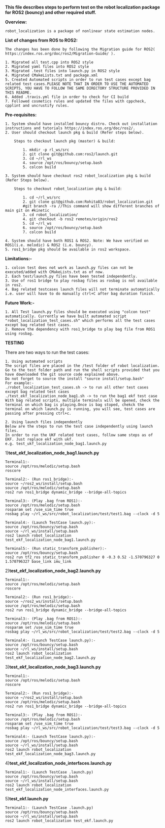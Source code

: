 
**This file describes steps to perform test on the robot localization package for ROS2 (bouncy) and other required stuff.**

**Overview:**

	robot_localization is a package of nonlinear state estimation nodes.

**List of changes from ROS to ROS2:**

	The changes has been done by following the Migration guide for ROS2( https://index.ros.org/doc/ros2/Migration-Guide/ ).

	1. Migrated all test.cpp into ROS2 style
	2. Migrated yaml files into ROS2 style
	3. Migrated .test files into launch.py in ROS2 style
	4. Migrated CMakeLists.txt and package.xml
	5. Created Automated scripts in order to run test cases except bag related test cases.PLEASE NOTE THAT IN ORDER TO USE THE AUTOMATED SCRIPTS, YOU HAVE TO FOLLOW THE SAME DIRECTORY STRUCTURE PROVIDED IN THIS README.
	6. Added .travis.yml file in order to check for CI build
	7. Followed cosmetics rules and updated the files with cppcheck, cpplint and uncrustify rules.

**Pre-requisites:**

	1. System should have installed bouncy distro. Check out installation instructions and tutorials https://index.ros.org/doc/ros2/.
	2. User should checkout launch pkg & build (Refer steps below).

		Steps to checkout launch pkg (master) & build:

			1. mkdir -p rl_ws/src
			2. git clone git@github.com:ros2/launch.git
			3. cd ~/rl_ws 
			4. source /opt/ros/bouncy/setup.bash
			5. colcon build

	3. System should have checkout ros2 robot_localization pkg & build (Refer Steps below).

		Steps to checkout robot_localization pkg & build:

			1. cd ~/rl_ws/src
			2. git clone git@github.com:Rohita83/robot_localization.git
			#git branch -ra //This command will show different branches of main git on #kinetic
			3. cd robot_localization/
			4. git checkout -b ros2 remotes/origin/ros2
			5. cd ~/rl_ws
			6. source /opt/ros/bouncy/setup.bash
			7. colcon build

	4. System should have both ROS1 & ROS2. Note: We have verified on ROS1(i.e. melodic) & ROS2 (i.e. bouncy).
	5. ros1_bridge pkg should be available in ros2 workspace.

**Limitations:-** 

	1. colcon test does not work as launch.py files can not be executed/added with CMakeLists.txt as of now.
	2. Each test/launch.py files have been tested independently.
	3. Use of ros1 bridge to play rosbag files as rosbag is not available in ros2.
	4. Bag related testcases launch files will not terminate automatically i.e. user will have to do manually ctrl+C after bag duration finish.

**Future Work:-**

	1. All Test launch.py files should be executed using "colcon test" automatically. Currently we have built automated script "robot_localization_test_cases.sh" which performs all the test cases except bag related test cases.
	2. Remove the dependency with ros1_bridge to play bag file from ROS1 using rosbag.

**TESTING**

There are two ways to run the test cases:

	1. Using automated scripts
	The script files are placed in the /test folder of robot localization.
	Go to the test folder path and run the shell scripts provided that you have downloaded the git source code explained above.
	Do not forget to source the install "source install/setup.bash"
	For example:-
	./robot_localization_test_cases.sh -> to run all other test cases except bag related test cases
	./test_ekf_localization_node_bag1.sh -> to run the bag1 ekf test case
	With bag related scripts, multiple terminals will be opened, check the terminal on which bag is playing.Once is bag stoped, chekck the terminal on which launch.py is running, you will see, test cases are passing after pressing ctrl+c.

	2. Using launch files independently
	Below are the steps to run the test case independently using launch files.
	In order to run the UKF related test cases, follow same steps as of EKF. Just replace ekf with ukf.
	e.g. test_ukf_localization_node_bag1.launch.py

1)**test_ekf_localization_node_bag1.launch.py**

	Terminal1:-
	source /opt/ros/melodic/setup.bash
	roscore

	Terminal2:- (Run ros1_bridge):-
	source ~/ros2_ws/install/setup.bash
	source /opt/ros/melodic/setup.bash
	ros2 run ros1_bridge dynamic_bridge --bridge-all-topics	

	Terminal3:- (Play .bag from ROS1):-
	source /opt/ros/melodic/setup.bash
	rosparam set /use_sim_time true
	rosbag play ~/rl_ws/src/robot_localization/test/test1.bag --clock -d 5

	Terminal4:- (Launch TestCase launch.py):-
	source /opt/ros/bouncy/setup.bash
	source ~/rl_ws/install/setup.bash
	ros2 launch robot_localization test_ekf_localization_node_bag1.launch.py

	Terminal5:- (Run static_transform_publisher):-
	source /opt/ros/bouncy/setup.bash
	ros2 run tf2_ros static_transform_publisher 0 -0.3 0.52 -1.570796327 0 1.570796327 base_link imu_link


2)**test_ekf_localization_node_bag2.launch.py**

	Terminal1:-
	source /opt/ros/melodic/setup.bash
	roscore

	Terminal2:- (Run ros1_bridge):-
	source ~/ros2_ws/install/setup.bash
	source /opt/ros/melodic/setup.bash
	ros2 run ros1_bridge dynamic_bridge --bridge-all-topics	

	Terminal3:- (Play .bag from ROS1):-
	source /opt/ros/melodic/setup.bash
	rosparam set /use_sim_time true
	rosbag play ~/rl_ws/src/robot_localization/test/test2.bag --clock -d 5

	Terminal4:- (Launch TestCase launch.py):-
	source /opt/ros/bouncy/setup.bash
	source ~/rl_ws/install/setup.bash
	ros2 launch robot_localization test_ekf_localization_node_bag2.launch.py

3)**test_ekf_localization_node_bag3.launch.py**

	Terminal1:-
	source /opt/ros/melodic/setup.bash
	roscore

	Terminal2:- (Run ros1_bridge):-
	source ~/ros2_ws/install/setup.bash
	source /opt/ros/melodic/setup.bash
	ros2 run ros1_bridge dynamic_bridge --bridge-all-topics	

	Terminal3:- (Play .bag from ROS1):-
	source /opt/ros/melodic/setup.bash
	rosparam set /use_sim_time true
	rosbag play ~/rl_ws/src/robot_localization/test/test3.bag --clock -d 5

	Terminal4:- (Launch TestCase launch.py):-
	source /opt/ros/bouncy/setup.bash
	source ~/rl_ws/install/setup.bash
	ros2 launch robot_localization test_ekf_localization_node_bag3.launch.py

4)**test_ekf_localization_node_interfaces.launch.py**

	Terminal1:- (Launch TestCase .launch.py)
	source /opt/ros/bouncy/setup.bash
	source ~/rl_ws/install/setup.bash
	ros2 launch robot_localization test_ekf_localization_node_interfaces.launch.py

5)**test_ekf.launch.py**

	Terminal1:- (Launch TestCase .launch.py)
	source /opt/ros/bouncy/setup.bash
	source ~/rl_ws/install/setup.bash
	ros2 launch robot_localization test_ekf.launch.py

